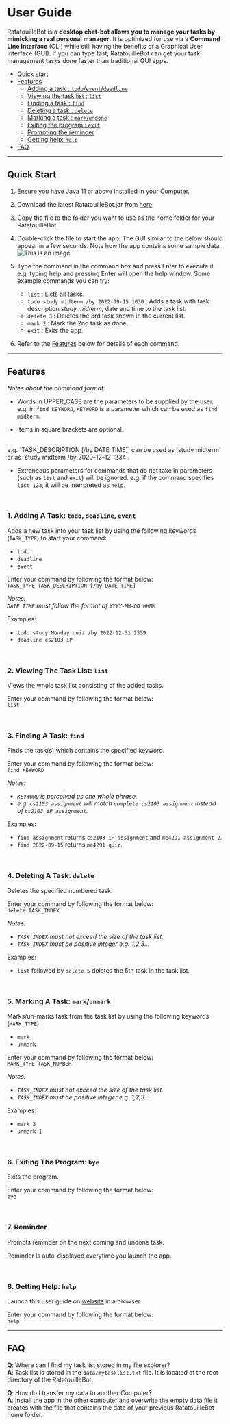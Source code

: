 # User Guide

RatatouilleBot is a **desktop chat-bot allows you to manage your tasks
by mimicking a real personal manager**.
It is optimized for use via a **Command Line Interface** (CLI) while 
still having the benefits of a Graphical User Interface (GUI). 
If you can type fast, RatatouilleBot can get your task management 
tasks done faster than traditional GUI apps.

* [Quick start](#quick-start)
* [Features](#features)
  * [Adding a task : `todo`/`event`/`deadline`](#1-adding-a-task-todo-deadline-event)
  * [Viewing the task list : `list`](#2-viewing-the-task-list-list)
  * [Finding a task : `find`](#3-finding-a-task-find)
  * [Deleting a task : `delete`](#4-deleting-a-task-delete)
  * [Marking a task : `mark`/`undone`](#5-marking-a-task-markunmark)
  * [Exiting the program : `exit`](#6-exiting-the-program-bye)
  * [Prompting the reminder](#7-reminder)
  * [Getting help: `help`](#8-getting-help-help)
* [FAQ](#faq)

---

## Quick Start
1. Ensure you have Java 11 or above installed in your Computer.
2. Download the latest RatatouilleBot.jar 
from [here](https://github.com/jhchee18/ip/releases).
3. Copy the file to the folder you want to use as the home folder 
for your RatatouilleBot.
4. Double-click the file to start the app. The GUI similar to the 
below should appear in a few seconds. Note how the app contains some 
sample data.<br>
   ![This is an image](./Ui.png)
5. Type the command in the command box and press Enter to execute it. e.g. typing help and pressing Enter will open the help window.
   Some example commands you can try:

   * `list` : Lists all tasks.
   * `todo study midterm /by 2022-09-15 1030` : 
   Adds a task with task description _study midterm_, date and time to 
   the task list.
   * `delete 3` : Deletes the 3rd task shown in the current list.
   * `mark 2` : Mark the 2nd task as done.
   * `exit` : Exits the app.

6. Refer to the [Features](#features) below for details of each command.


---

## Features 

_Notes about the command format:_
- Words in UPPER_CASE are the parameters to be supplied by the user.
  <br>
e.g. in `find KEYWORD`, `KEYWORD` is a parameter which can be used as
`find midterm`.


- Items in square brackets are optional.
<br>
e.g. `TASK_DESCRIPTION [/by DATE TIME]` can be used as `study midterm` or 
as `study midterm /by 2020-12-12 1234`.


- Extraneous parameters for commands that do not take in 
parameters (such as `list` and `exit`) will be ignored.
e.g. if the command specifies `list 123`, it will be interpreted as `help`.


<br>

### 1. Adding A Task: `todo`, `deadline`, `event`

Adds a new task into your task list by using the following 
keywords (`TASK_TYPE`) to start your command:
- `todo`
- `deadline`
- `event`

Enter your command by following the format below:
<br>
`TASK_TYPE TASK_DESCRIPTION [/by DATE TIME]`

_Notes:_
<br>
_`DATE TIME` must follow the format of `YYYY-MM-DD HHMM`_


Examples:
<br>
- `todo study Monday quiz /by 2022-12-31 2359`
- `deadline cs2103 iP`

<br>

### 2. Viewing The Task List: `list`

Views the whole task list consisting of the added tasks.

Enter your command by following the format below:
<br>
`list`

<br>

### 3. Finding A Task: `find`

Finds the task(s) which contains the specified keyword.

Enter your command by following the format below:
<br>
`find KEYWORD`

_Notes:_
<br>
- _`KEYWORD` is perceived as one whole phrase._
- _e.g. `cs2103 assignment` will match `complete cs2103 assignment`
instead of `cs2103 iP assignment`._


Examples:
<br>
- `find assignment` returns `cs2103 iP assignment` and `me4291 assignment 2`.
- `find 2022-09-15` returns `me4291 quiz`.

<br>

### 4. Deleting A Task: `delete`

Deletes the specified numbered task.

Enter your command by following the format below:
<br>
`delete TASK_INDEX`

_Notes:_
<br>
- _`TASK_INDEX` must not exceed the size of the task list._
- _`TASK_INDEX` must be positive integer e.g. 1,2,3..._

Examples:
<br> 
- `list` followed by `delete 5` deletes the 5th task
in the task list.

<br>

### 5. Marking A Task: `mark`/`unmark`

Marks/un-marks task from the task list
by using the following keywords (`MARK_TYPE`):
- `mark`
- `unmark`

Enter your command by following the format below:
<br>
`MARK_TYPE TASK_NUMBER`

_Notes:_
<br>
- _`TASK_INDEX` must not exceed the size of the task list._
- _`TASK_INDEX` must be positive integer e.g. 1,2,3..._


Examples:
- `mark 3`
- `unmark 1`

<br>

### 6. Exiting The Program: `bye`

Exits the program.

Enter your command by following the format below:
<br>
`bye`

<br>

### 7. Reminder

Prompts reminder on the next coming and undone task.

Reminder is auto-displayed everytime you launch the app.

<br>


### 8. Getting Help: `help`

Launch this user guide on [website](https://jhchee18.github.io/ip/) 
in a browser.

Enter your command by following the format below:
<br>
`help`


---

## FAQ

**Q**: Where can I find my task list stored in my file explorer?
<br>
**A**: Task list is stored in the `data/mytasklist.txt` file.
It is located at the root directory of the RatatouilleBot.

**Q**: How do I transfer my data to another Computer?
<br>
**A**: Install the app in the other computer and overwrite the empty data 
file it creates with the file that contains the data of your previous
RatatouilleBot home folder.
